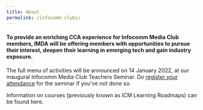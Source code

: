 ```yaml
---
title: About
permalink: /infocomm-clubs/
---
```

#### To provide an enriching CCA experience for Infocomm Media Club members, IMDA will be offering members with opportunities to pursue their interest, deepen their learning in emerging tech and gain industry exposure.

The full menu of activities will be announced on 14 January 2022, at our inaugural Infocomm Media Club Teachers Seminar. Do [register your attendance](https://form.gov.sg/61b1af998fbd700013f60ef5)  for the seminar if you’ve not done so.

Information on courses (previously known as ICM Learning Roadmaps) can be found here.
